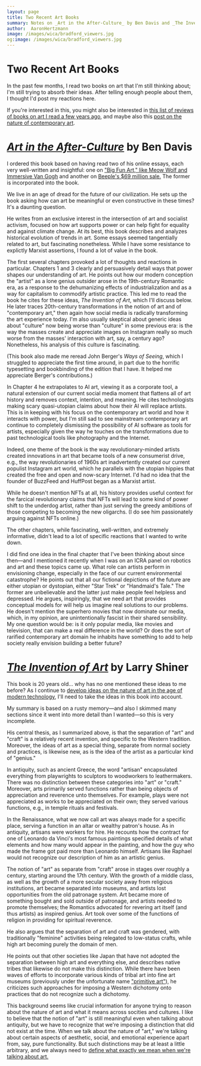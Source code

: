```yaml
---
layout: page
title: Two Recent Art Books
summary: Notes on _Art in the After-Culture_ by Ben Davis and _The Invention of Art_ by Larry Shiner
author:  AaronHertzmann
image: /images/wica/bradford_viewers.jpg
og:image: /images/wica/bradford_viewers.jpg
---
```



# Two Recent Art Books

In the past few months, I read two books on art that I'm still thinking about; I'm still trying to absorb their ideas. After telling enough people about them, I thought I'd post my reactions here.

If you're interested in this, you might also be interested in [this list of reviews of books on art I read a few years ago](/2020/05/04/art-book-reviews.html), and maybe also this [post on the nature of contemporary art](/2020/06/08/wica.html).


# [_Art in the After-Culture_](https://www.haymarketbooks.org/books/1662-art-in-the-after-culture) by Ben Davis

I ordered this book based on having read two of his online essays, each very well-written and insightful: one on ["Big Fun Art," like Meow Wolf and Immersive Van Gogh](https://news.artnet.com/opinion/state-of-the-culture-part-i-1184315) and another on [Beeple's $69 million sale.](https://news.artnet.com/opinion/beeple-everydays-review-1951656) The former is incorporated into the book.

We live in an age of dread for the future of our civilization. He sets up the book asking how can art be meaningful or even constructive in these times? It's a daunting question.

He writes from an exclusive interest in the intersection of art and socialist activism, focused on how art supports power or can help fight for equality and against climate change. At its best, this book describes and analyzes historical evolution of trends in art. Some essays seemed tangentially related to art, but fascinating nonetheless. While I have some resistance to explictly Marxist assertions, I found a lot of value in the book. 

The first several chapters provoked a lot of thoughts and reactions in particular. 
Chapters 1 and 3 clearly and persuasively detail ways that power shapes our understanding of art. He points out how our modern conception the "artist" as a lone genius outsider arose in the 19th-century Romantic era, as a response to the dehumanizing effects of industrialization and as a way for capitalism to commodify artistic practice. This led me to read the book he cites for these ideas, _The Invention of Art_, which I'll discuss below. He later traces 20th-century transformations in the notion of art and of "contemporary art," then again how social media is radically transforming the art experience today. I'm also usually skeptical about generic ideas about "culture" now being worse than "culture" in some previous era: is the way the masses create and appreciate images on Instagram really so much worse from the masses' interaction with art, say, a century ago? Nonetheless, his analysis of this culture is fascinating.

(This book also made me reread John Berger's _Ways of Seeing_, which I struggled to appreciate the first time around, in part due to the horrific typesetting and bookbinding of the edition that I have. It helped me appreciate Berger's contributions.)

In Chapter 4 he extrapolates to AI art, viewing it as a corporate tool, a natural extension of our current social media moment that flattens all of art history and removes context, intention, and meaning. He cites technologists making scary quasi-utopian claims about how their AI will replace artists. This is in keeping with his focus on the contemporary art world and how it interacts with power, but I'm still sad to see mainstream contemporary art continue to completely dismissing the possibility of AI software as tools for artists, especially given the way he touches on the transformations due to past technological tools like photography and the Internet.

Indeed, one theme of the book is the way revolutionary-minded artists created innovations in art that became tools of a new consumerist drive, e.g., the way revolutionaries of 1960s art inadvertently created our current populist Instagram art world, which he parallels with the utopian hippies that created the free and open and now-scary Internet. I'd had no idea that the founder of BuzzFeed and HuffPost began as a Marxist artist.

While he doesn't mention NFTs at all, his history provides useful context for the farcical revolutionary claims that NFTs will lead to some kind of power shift to the underdog artist, rather than just serving the greedy ambitions of those competing to becoming the new oligarchs.  (I do see him passionately arguing against NFTs online.)

The other chapters, while fascinating, well-written, and extremely informative, didn't lead to a lot of specific reactions that I wanted to write down. 

I did find one idea in the final chapter that I've been thinking about since then—and I mentioned it recently when I was on an ICRA panel on robotics and art and these topics came up. What role can artists perform in envisioning change, especially in the face of our current environmental catastrophe? He points out that all our fictional depictions of the future are either utopian or dystopian, either "Star Trek" or "Handmaid's Tale." The former are unbelievable and the latter just make people feel helpless and depressed. He argues, inspiringly, that we need art that provides conceptual models for will help us imagine real solutions to our problems.  He doesn't mention the superhero movies that now dominate our media, which, in my opinion, are unintentionally fascist in their shared sensibility.  My one question would be: is it only popular media, like movies and television, that can make a real difference in the world? Or does the sort of rarified contemporary art domain he inhabits have something to add to help society really envision building a better future?




# [_The Invention of Art_](https://en.wikipedia.org/wiki/The_Invention_of_Art) by Larry Shiner

This book is 20 years old... why has no one mentioned these ideas to me before?
As I continue to [develop ideas on the nature of art in the age of modern technology](/2021/03/22/art-is-social.html), I'll need to take the ideas in this book into account.  

My summary is based on a rusty memory—and also I skimmed many sections since it went into more detail than I wanted—so this is very incomplete.

His central thesis, as I summarized above, is that the separation of "art" and "craft" is a relatively recent invention, and specific to the Western tradition.  Moreover, the ideas of art as a special thing, separate from normal society and practices, is likewise new, as is the idea of the artist as a particular kind of "genius."

In antiquity, such as ancient Greece, the word "artisan" encapsulated everything from playwrights to sculptors to woodworkers to leathermakers. There was no distinction between these categories into "art" or "craft." Moreover, arts primarily served functions rather than being objects of appreciation and reverence unto themselves. For example, plays were not appreciated as works to be appreciated on their own; they served various functions, e.g., in temple rituals and festivals.

In the Renaissance, what we now call art was always made for a specific place, serving a function in an altar or wealthy patron's house.  As in antiquity, artisans were workers for hire. He recounts how the contract for one of Leonardo da Vinci's most famous paintings specified details of what elements and how many would appear in the painting, and how the guy who made the frame got paid more than Leonardo himself. Artisans like Raphael would not recognize our description of him as an artistic genius.

The notion of "art" as separate from "craft" arose in stages over roughly a century, starting around the 17th century.  With the growth of a middle class, as well as the growth of a more secular society away from religious institutions,
art became separated into museums, and artists lost opportunities from the old patronage system. Art became more of something bought and sold outside of patronage, and artists needed to promote themselves; the Romantics advocated for revering art itself (and thus artists) as inspired genius.  Art took over some of the functions of religion in providing for spiritual reverence.

He also argues that the separation of art and craft was gendered, with traditionally "feminine" activities being relegated to low-status crafts, while high art becoming purely the domain of men.

He points out that other societies like Japan that have not adopted the separation between high art and everything else, and describes native tribes that likewise do not make this distinction. While there have been waves of efforts to incorporate various kinds of tribal art into fine art museums (previously under the unfortunate name ["primitive art"](https://www.moma.org/collection/terms/primitive-art)), he criticizes such approaches for imposing a Western dichotomy onto practices that do not recognize such a dichotomy.

This background seems like crucial information for anyone trying to reason about the nature of art and what it means across socities and cultures. I like to believe that the notion of "art" is still meaningful even when talking about antiquity, but we have to recognize that we're imposing a distinction that did not exist at the time. When we talk about the nature of "art," we're talking about certain aspects of aesthetic, social, and emotional experience apart from, say, pure functionality. But such distinctions may be at least a little arbitrary, and we always need to [define what exactly we mean when we're talking about art.](/2020/05/19/wiwia.html)